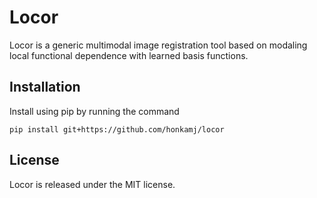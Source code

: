 # Locor

Locor is a generic multimodal image registration tool based on modaling local functional dependence with learned basis functions.

## Installation

Install using pip by running the command

    pip install git+https://github.com/honkamj/locor

## License

Locor is released under the MIT license.
